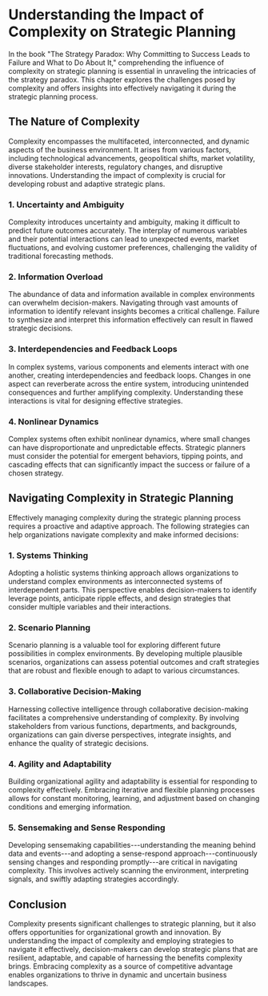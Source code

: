 Understanding the Impact of Complexity on Strategic Planning
=====================================================================

In the book "The Strategy Paradox: Why Committing to Success Leads to Failure and What to Do About It," comprehending the influence of complexity on strategic planning is essential in unraveling the intricacies of the strategy paradox. This chapter explores the challenges posed by complexity and offers insights into effectively navigating it during the strategic planning process.

The Nature of Complexity
------------------------

Complexity encompasses the multifaceted, interconnected, and dynamic aspects of the business environment. It arises from various factors, including technological advancements, geopolitical shifts, market volatility, diverse stakeholder interests, regulatory changes, and disruptive innovations. Understanding the impact of complexity is crucial for developing robust and adaptive strategic plans.

### 1. **Uncertainty and Ambiguity**

Complexity introduces uncertainty and ambiguity, making it difficult to predict future outcomes accurately. The interplay of numerous variables and their potential interactions can lead to unexpected events, market fluctuations, and evolving customer preferences, challenging the validity of traditional forecasting methods.

### 2. **Information Overload**

The abundance of data and information available in complex environments can overwhelm decision-makers. Navigating through vast amounts of information to identify relevant insights becomes a critical challenge. Failure to synthesize and interpret this information effectively can result in flawed strategic decisions.

### 3. **Interdependencies and Feedback Loops**

In complex systems, various components and elements interact with one another, creating interdependencies and feedback loops. Changes in one aspect can reverberate across the entire system, introducing unintended consequences and further amplifying complexity. Understanding these interactions is vital for designing effective strategies.

### 4. **Nonlinear Dynamics**

Complex systems often exhibit nonlinear dynamics, where small changes can have disproportionate and unpredictable effects. Strategic planners must consider the potential for emergent behaviors, tipping points, and cascading effects that can significantly impact the success or failure of a chosen strategy.

Navigating Complexity in Strategic Planning
-------------------------------------------

Effectively managing complexity during the strategic planning process requires a proactive and adaptive approach. The following strategies can help organizations navigate complexity and make informed decisions:

### 1. **Systems Thinking**

Adopting a holistic systems thinking approach allows organizations to understand complex environments as interconnected systems of interdependent parts. This perspective enables decision-makers to identify leverage points, anticipate ripple effects, and design strategies that consider multiple variables and their interactions.

### 2. **Scenario Planning**

Scenario planning is a valuable tool for exploring different future possibilities in complex environments. By developing multiple plausible scenarios, organizations can assess potential outcomes and craft strategies that are robust and flexible enough to adapt to various circumstances.

### 3. **Collaborative Decision-Making**

Harnessing collective intelligence through collaborative decision-making facilitates a comprehensive understanding of complexity. By involving stakeholders from various functions, departments, and backgrounds, organizations can gain diverse perspectives, integrate insights, and enhance the quality of strategic decisions.

### 4. **Agility and Adaptability**

Building organizational agility and adaptability is essential for responding to complexity effectively. Embracing iterative and flexible planning processes allows for constant monitoring, learning, and adjustment based on changing conditions and emerging information.

### 5. **Sensemaking and Sense Responding**

Developing sensemaking capabilities---understanding the meaning behind data and events---and adopting a sense-respond approach---continuously sensing changes and responding promptly---are critical in navigating complexity. This involves actively scanning the environment, interpreting signals, and swiftly adapting strategies accordingly.

Conclusion
----------

Complexity presents significant challenges to strategic planning, but it also offers opportunities for organizational growth and innovation. By understanding the impact of complexity and employing strategies to navigate it effectively, decision-makers can develop strategic plans that are resilient, adaptable, and capable of harnessing the benefits complexity brings. Embracing complexity as a source of competitive advantage enables organizations to thrive in dynamic and uncertain business landscapes.

